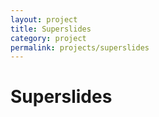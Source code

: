 ```yaml
---
layout: project
title: Superslides
category: project
permalink: projects/superslides
---
```


# Superslides
